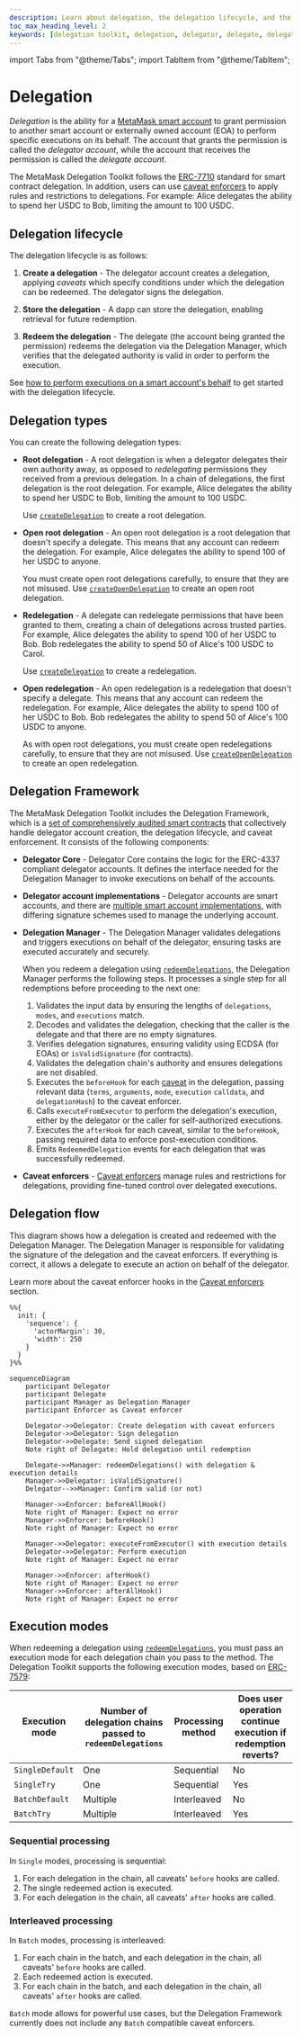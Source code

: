 ```yaml
---
description: Learn about delegation, the delegation lifecycle, and the Delegation Framework.
toc_max_heading_level: 2
keywords: [delegation toolkit, delegation, delegator, delegate, delegation framework]
---
```


import Tabs from "@theme/Tabs"; 
import TabItem from "@theme/TabItem";

# Delegation

*Delegation* is the ability for a [MetaMask smart account](../smart-accounts.md) to grant permission to another smart account
or externally owned account (EOA) to perform specific executions on its behalf.
The account that grants the permission is called the *delegator account*, while the account that receives the permission
is called the *delegate account*.

The MetaMask Delegation Toolkit follows the [ERC-7710](https://eips.ethereum.org/EIPS/eip-7710) standard for smart contract delegation.
In addition, users can use [caveat enforcers](caveat-enforcers.md) to apply rules and restrictions to delegations.
For example: Alice delegates the ability to spend her USDC to Bob, limiting the amount to 100 USDC.

## Delegation lifecycle

The delegation lifecycle is as follows:

1. **Create a delegation** - The delegator account creates a delegation, applying *caveats* which specify conditions under which the delegation can be redeemed.
  The delegator signs the delegation.

3. **Store the delegation** - A dapp can store the delegation, enabling retrieval for future redemption.

4. **Redeem the delegation** - The delegate (the account being granted the permission) redeems the delegation via the Delegation Manager,
   which verifies that the delegated authority is valid in order to perform the execution.

See [how to perform executions on a smart account's behalf](../../guides/delegation/execute-on-smart-accounts-behalf.md) to get started with the delegation lifecycle.

## Delegation types

You can create the following delegation types:

- **Root delegation** - A root delegation is when a delegator delegates their own authority away, as opposed to *redelegating* permissions they received from a previous delegation.
  In a chain of delegations, the first delegation is the root delegation.
  For example, Alice delegates the ability to spend her USDC to Bob, limiting the amount to 100 USDC.

  Use [`createDelegation`](../../reference/delegation/index.md#createdelegation) to create a root delegation.

- **Open root delegation** - An open root delegation is a root delegation that doesn't specify a delegate.
  This means that any account can redeem the delegation.
  For example, Alice delegates the ability to spend 100 of her USDC to anyone.

  You must create open root delegations carefully, to ensure that they are not misused.
  Use [`createOpenDelegation`](../../reference/delegation/index.md#createopendelegation) to create an open root delegation.

- **Redelegation** - A delegate can redelegate permissions that have been granted to them, creating a chain of delegations across trusted parties.
  For example, Alice delegates the ability to spend 100 of her USDC to Bob.
  Bob redelegates the ability to spend 50 of Alice's 100 USDC to Carol.

  Use [`createDelegation`](../../reference/delegation/index.md#createdelegation) to create a redelegation.

- **Open redelegation** - An open redelegation is a redelegation that doesn't specify a delegate.
  This means that any account can redeem the redelegation.
  For example, Alice delegates the ability to spend 100 of her USDC to Bob.
  Bob redelegates the ability to spend 50 of Alice's 100 USDC to anyone.

  As with open root delegations, you must create open redelegations carefully, to ensure that they are not misused.
  Use [`createOpenDelegation`](../../reference/delegation/index.md#createopendelegation) to create an open redelegation.

## Delegation Framework

The MetaMask Delegation Toolkit includes the Delegation Framework, which is a
[set of comprehensively audited smart contracts](https://github.com/MetaMask/delegation-framework) that
collectively handle delegator account creation, the delegation lifecycle,
and caveat enforcement.
It consists of the following components:

- **Delegator Core** - Delegator Core contains the logic for the ERC-4337 compliant delegator accounts.
  It defines the interface needed for the Delegation Manager to invoke executions on behalf of the accounts.

- **Delegator account implementations** - Delegator accounts are smart accounts, and there are [multiple smart account implementations](../smart-accounts.md#smart-account-implementation-types),
  with differing signature schemes used to manage the underlying account.

- **Delegation Manager** - The Delegation Manager validates delegations and triggers executions
  on behalf of the delegator, ensuring tasks are executed accurately and securely.

  When you redeem a delegation using [`redeemDelegations`](../../reference/delegation/index.md#redeemdelegations), the Delegation Manager performs the following steps.
  It processes a single step for all redemptions before proceeding to the next one:
  
  1. Validates the input data by ensuring the lengths of `delegations`, `modes`, and
     `executions` match.
  2. Decodes and validates the delegation, checking that the caller is the delegate
     and that there are no empty signatures.
  3. Verifies delegation signatures, ensuring validity using ECDSA (for EOAs) or
     `isValidSignature` (for contracts).
  4. Validates the delegation chain's authority and ensures delegations are not disabled.
  5. Executes the `beforeHook` for each [caveat](caveat-enforcers.md) in the delegation, passing relevant data (`terms`,
     `arguments`, `mode`, `execution` `calldata`, and `delegationHash`) to the caveat enforcer.
  6. Calls `executeFromExecutor` to perform the delegation's execution, either by the delegator or
     the caller for self-authorized executions.
  7. Executes the `afterHook` for each caveat, similar to the `beforeHook`, passing required data
     to enforce post-execution conditions.
  8. Emits `RedeemedDelegation` events for each delegation that was successfully redeemed.

- **Caveat enforcers** - [Caveat enforcers](caveat-enforcers.md) manage rules and restrictions for delegations,
  providing fine-tuned control over delegated executions.

## Delegation flow

This diagram shows how a delegation is created and redeemed with the Delegation Manager.
The Delegation Manager is responsible for validating the signature of the delegation and the caveat enforcers.
If everything is correct, it allows a delegate to execute an action on behalf of the delegator.

Learn more about the caveat enforcer hooks in the [Caveat enforcers](caveat-enforcers.md) section.

```mermaid
%%{
  init: {
    'sequence': {
      'actorMargin': 30,
      'width': 250
    }
  }
}%%

sequenceDiagram
    participant Delegator
    participant Delegate
    participant Manager as Delegation Manager
    participant Enforcer as Caveat enforcer

    Delegator->>Delegator: Create delegation with caveat enforcers
    Delegator->>Delegator: Sign delegation
    Delegator->>Delegate: Send signed delegation
    Note right of Delegate: Hold delegation until redemption

    Delegate->>Manager: redeemDelegations() with delegation & execution details
    Manager->>Delegator: isValidSignature()
    Delegator-->>Manager: Confirm valid (or not)

    Manager->>Enforcer: beforeAllHook()
    Note right of Manager: Expect no error
    Manager->>Enforcer: beforeHook()
    Note right of Manager: Expect no error

    Manager->>Delegator: executeFromExecutor() with execution details
    Delegator->>Delegator: Perform execution
    Note right of Manager: Expect no error

    Manager->>Enforcer: afterHook()
    Note right of Manager: Expect no error
    Manager->>Enforcer: afterAllHook()
    Note right of Manager: Expect no error
```

## Execution modes

When redeeming a delegation using [`redeemDelegations`](../../reference/delegation/index.md#redeemdelegations), you must pass an execution mode for each delegation chain you pass to the method.
The Delegation Toolkit supports the following execution modes, based on [ERC-7579](https://erc7579.com/):

| Execution mode | Number of delegation chains passed to `redeemDelegations` | Processing method | Does user operation continue execution if redemption reverts? |
|--|--|--|--|
| `SingleDefault` | One      | Sequential  | No  |
| `SingleTry`     | One      | Sequential  | Yes |
| `BatchDefault`  | Multiple | Interleaved | No  |
| `BatchTry`      | Multiple | Interleaved | Yes |

### Sequential processing

In `Single` modes, processing is sequential:

1. For each delegation in the chain, all caveats' `before` hooks are called.
2. The single redeemed action is executed.
3. For each delegation in the chain, all caveats' `after` hooks are called.

### Interleaved processing

In `Batch` modes, processing is interleaved:

1. For each chain in the batch, and each delegation in the chain, all caveats' `before` hooks are called.
2. Each redeemed action is executed.
3. For each chain in the batch, and each delegation in the chain, all caveats' `after` hooks are called.

`Batch` mode allows for powerful use cases, but the Delegation Framework currently does not include any `Batch` compatible caveat enforcers.
